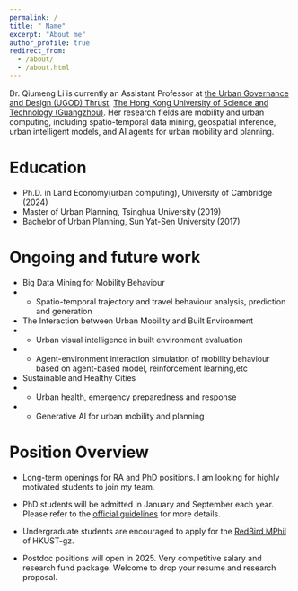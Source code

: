 ```yaml
---
permalink: /
title: " Name"
excerpt: "About me"
author_profile: true
redirect_from: 
  - /about/
  - /about.html
---
```


Dr. Qiumeng Li is currently an Assistant Professor at [the Urban Governance and Design (UGOD) Thrust](https://soch.hkust-gz.edu.cn/academics/ugod/), [The Hong Kong University of Science and Technology (Guangzhou)](https://www.hkust-gz.edu.cn/). Her research fields are mobility and urban computing, including spatio-temporal data mining, geospatial inference, urban intelligent models, and AI agents for urban mobility and planning.  

Education
======
* Ph.D. in Land Economy(urban computing), University of Cambridge (2024)
* Master of Urban Planning, Tsinghua University (2019)
* Bachelor of Urban Planning, Sun Yat-Sen University (2017)


Ongoing and future work 
======
* Big Data Mining for Mobility Behaviour
* * Spatio-temporal trajectory and travel behaviour analysis, prediction and generation
* The Interaction between Urban Mobility and Built Environment
* * Urban visual intelligence in built environment evaluation 
* * Agent-environment interaction simulation of mobility behaviour based on agent-based model, reinforcement learning,etc
* Sustainable and Healthy Cities 
* * Urban health, emergency preparedness and response
* * Generative AI for urban mobility and planning

Position Overview
======

* Long-term openings for RA and PhD positions. I am looking for highly motivated students to join my team. 

* PhD students will be admitted in January and September each year. Please refer to the [official guidelines](https://fytgs.hkust-gz.edu.cn/admissions) for more details.
* Undergraduate students are encouraged to apply for the [RedBird MPhil](https://www.hkust-gz.edu.cn/academics/teaching-and-learning-innovation/red-bird-mphil-program/) of HKUST-gz.
* Postdoc positions will open in 2025. Very competitive salary and research fund package. Welcome to drop your resume and research proposal.
